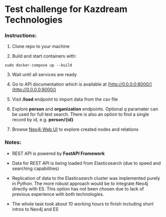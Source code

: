 # Test challenge for Kazdream Technologies


### Instructions:

1. Clone repo to your machine

2. Build and start containers with:
```
sudo docker-compose up --build

```

3. Wait until all services are ready

4. Go to API documentation which is available at [http://0.0.0.0:8000/](http://0.0.0.0:8000/)

5. Visit **/load** endpoint to import data from the csv file

6. Explore **person** and **organization** endpoints. Optional *q* paramater can be used for full text search. There is also an option to find a single record by id, e.g. **person/{id}**

7. Browse [Neo4j Web UI](http://0.0.0.0:7474/browser/) to explore created nodes and relations


### Notes:
- REST API is powered by **FastAPI Framework**

- Data for REST API is being loaded from Elasticsearch (due to speed and searching capabilities)

- Replication of data to the Elasticsearch cluster was implemented purely in Python. The more robust approach would be to integrate Neo4j directly with ES. This option has not been chosen due to lack of previous experience with both technologies.

- The whole task took about 10 working hours to finish including short intros to Neo4j and ES
